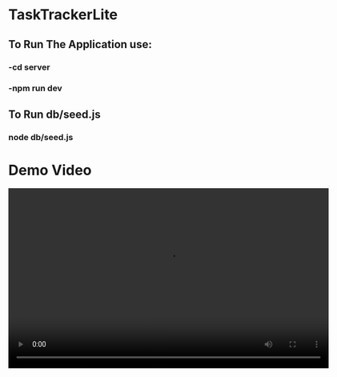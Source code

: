 # TaskTrackerLite 

## To Run The Application use:
### -cd server
### -npm run dev

## To Run db/seed.js
### node db/seed.js

# Demo Video

<video width="640" height="360" controls>
  <source src="./docs/CodeRecording.mp4" type="video/mp4">
  Your browser does not support the video tag.
</video>
